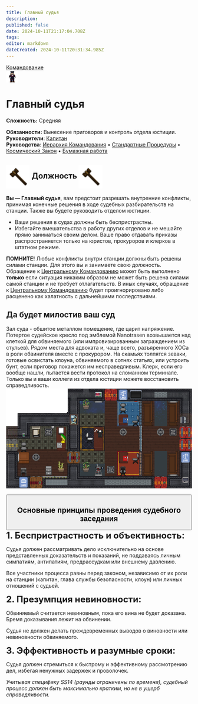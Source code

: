 ```yaml
---
title: Главный судья
description: 
published: false
date: 2024-10-11T21:17:04.708Z
tags: 
editor: markdown
dateCreated: 2024-10-11T20:31:34.985Z
---
```


<div style="display: flex; justify-content: center;">
<div class="roles-passport comm">
  <div class="title comm"><a href="/roles/command">Командование</a></div>
  <div>
    <div><div><img src="/roles/chief_justice.png"></div></div>
  <div><div>
    <h1>Главный судья</h1>
    <p><strong>Сложность:</strong> Средняя</p>
    <strong>Обязанности:</strong> Вынесение приговоров и контроль отдела юстиции.<br>
    <b>Руководители</b>: <a href="/roles/captain" title="Капитан">Капитан</a><br>
    <b>Руководства</b>: <a href="/guides/hierarchyofcommand" title="Иерархия Командования">Иерархия Командования</a> • <a href="/standardoperatingprocedures">Стандартные Процедуры</a> • <a href="/spacelaw">Космический Закон</a> • <a href="/guides/bureaucracy">Бумажная работа</a>
  </div></div>
  </div>
</div>
</div>

<h2>
  <img src="/roles/justice/gavel.png" style="vertical-align: middle; width: 64px; height: 64px;">
  Должность
  <img src="/roles/justice/gavel.png" style="vertical-align: middle; width: 64px; height: 64px;">
</h2>

**Вы — Главный судья**, вам предстоит разрешать внутренние конфликты, принимая конечные решения в ходе судебных разбирательств на станции. Также вы будете руководить отделом юстиции.

-   Ваши решения в судах должны быть беспристрастны. 
-   Избегайте вмешательства в работу других отделов и не мешайте прямо заниматься своим делом. Ваше право отдавать приказы распространяется только на юристов, прокуроров и клерков в штатном режиме.

**ПОМНИТЕ!** Любые конфликты внутри станции должны быть решены силами станции. Для этого вы и занимаете свою должность. Обращение к [Центральному Командованию](/roles/centralcommand) может быть выполнено **только** если ситуация никаким образом не может быть решена силами самой станции и не требует отлагательств. В иных случаях, обращение к [Центральному Командованию](/roles/centralcommand) будет проигнорировано либо расценено как халатность с дальнейшими последствиями.

## Да будет милостив ваш суд
<p>
<div class="imageBox">
  <div>
    Зал суда - обшитое металлом помещение, где царит напряжение. Потертое судейское кресло под эмблемой Nanotrasen возвышается над клеткой для обвиняемого (или импровизированным заграждением из стульев). Рядом места для адвоката и, чаще всего, разъяренного ХОСа в роли обвинителя вместе с прокурором. На скамьях толпятся зеваки, готовые освистать клоуна, обвиняемого в сотнях статьях, или устроить бунт, если приговор покажется им несправедливым. Клерк, если его вообще нашли, пытается вести протокол на сломанном терминале. Только вы и ваши коллеги из отдела юстиции можете восстановить справедливость.
  </div>
  <img src="/roles/justice/courtroom.png"/>
</div>
</p>

<button type="button" class="collapsible">
  <h2>Основные принципы проведения судебного заседания</h2>
</button>
<div class="content">
  <b style="font-size: 24px;">1. Беспристрастность и объективность:</b>

Судья должен рассматривать дело исключительно на основе представленных доказательств и показаний, не поддаваясь личным симпатиям, антипатиям, предрассудкам или внешнему давлению.

Все участники процесса равны перед законом, независимо от их роли на станции (капитан, глава службы безопасности, клоун) или личных отношений с судьей.

<b style="font-size: 24px;">2. Презумпция невиновности:</b>

Обвиняемый считается невиновным, пока его вина не будет доказана. Бремя доказывания лежит на обвинении.

Судья не должен делать преждевременных выводов о виновности или невиновности обвиняемого.

<b style="font-size: 24px;">3. Эффективность и разумные сроки:</b>

Судья должен стремиться к быстрому и эффективному рассмотрению дел, избегая ненужных задержек и проволочек.

<i>Учитывая специфику SS14 (раунды ограничены по времени), судебный процесс должен быть максимально кратким, но не в ущерб справедливости.</i>
</div>

<div class="table"></div>